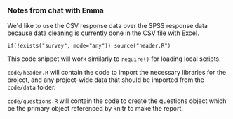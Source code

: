 ### Notes from chat with Emma
We'd like to use the CSV response data over the SPSS
response data because data cleaning is currently done
in the CSV file with Excel.

    if(!exists("survey", mode="any")) source("header.R")

This code snippet will work similarly to `require()` for
loading local scripts.

`code/header.R` will contain the code to import the
necessary libraries for the project, and any
project-wide data that should be imported from the
`code/data` folder.

`code/questions.R` will contain the code to create the
questions object which be the primary object referenced
by knitr to make the report.
